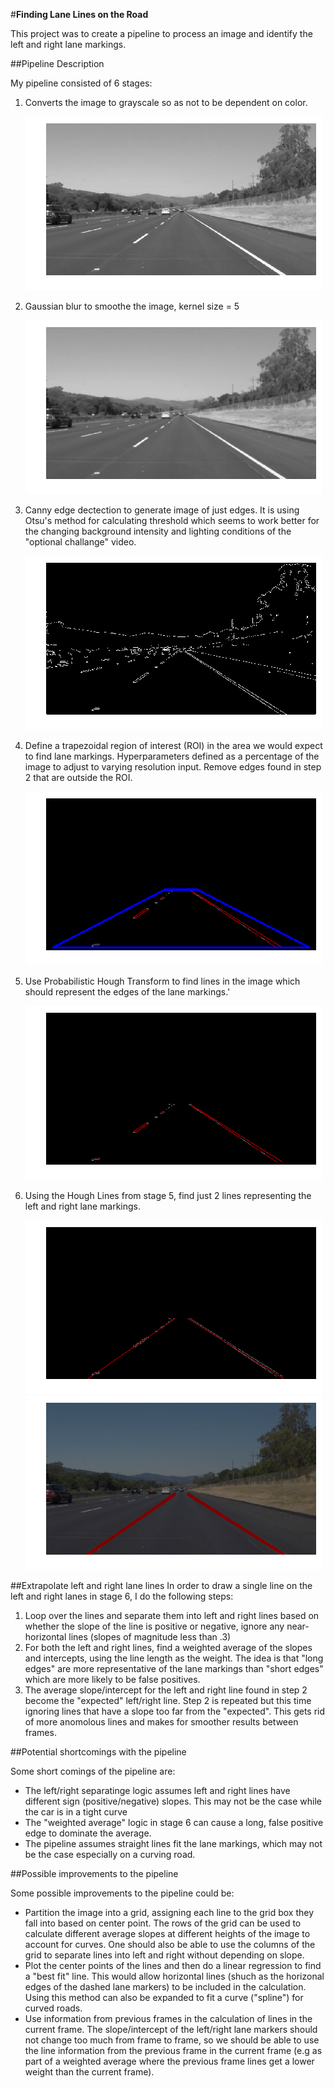#**Finding Lane Lines on the Road** 

This project was to create a pipeline to process an image and identify the left and right lane markings.

[image1]: ./examples/grayscale.png "Grayscale"
[image2]: ./examples/smoothed.png "Smoothed"
[image3]: ./examples/canny.png "Canny Edges"
[image4]: ./examples/roi_gray.png "ROI"
[image5]: ./examples/masked_edges.png "Masked Edges"
[image6]: ./examples/lines.png "Hough Lines"
[image7]: ./examples/computed_lines.png "Computed Lines"
[image8]: ./examples/final.png "Final Image"

##Pipeline Description

My pipeline consisted of 6 stages:

1. Converts the image to grayscale so as not to be dependent on color. 
    
    ![alt text][image1]
2. Gaussian blur to smoothe the image, kernel size = 5 
    
    ![alt text][image2]
3. Canny edge dectection to generate image of just edges. It is using Otsu's method for calculating threshold which seems to work better for the changing background intensity and lighting conditions of the "optional challange" video. 
    
    ![alt text][image3]
4. Define a trapezoidal region of interest (ROI) in the area we would expect to find lane markings.  Hyperparameters defined as a percentage of the image to adjust to varying resolution input. Remove edges found in step 2 that are outside the ROI.
    
    ![alt text][image5]
5. Use Probabilistic Hough Transform to find lines in the image which should represent the edges of the lane markings.'
    
    ![alt text][image6]
6. Using the Hough Lines from stage 5, find just 2 lines representing the left and right lane markings.
    
    ![alt text][image7]
    ![alt text][image8]

##Extrapolate left and right lane lines
In order to draw a single line on the left and right lanes in stage 6, I do the following steps:

1. Loop over the lines and separate them into left and right lines based on whether the slope of the line is positive or negative, ignore any near-horizontal lines (slopes of magnitude less than .3)
2. For both the left and right lines, find a weighted average of the slopes and intercepts, using the line length as the weight.  The idea is that "long edges" are more representative of the lane markings than "short edges" which are more likely to be false positives.
3. The average slope/intercept for the left and right line found in step 2 become the "expected" left/right line.  Step 2 is repeated but this time ignoring lines that have a slope too far from the "expected".  This gets rid of more anomolous lines and makes for smoother results between frames.


##Potential shortcomings with the pipeline

Some short comings of the pipeline are:

* The left/right separatinge logic assumes left and right lines have different sign (positive/negative) slopes. This may not be the case while the car is in a tight curve
* The "weighted average" logic in stage 6 can cause a long, false positive edge to dominate the average.
* The pipeline assumes straight lines fit the lane markings, which may not be the case especially on a curving road.

##Possible improvements to the pipeline

Some possible improvements to the pipeline could be:

* Partition the image into a grid, assigning each line to the grid box they fall into based on center point.  The rows of the grid can be used to calculate different average slopes at different heights of the image to account for curves.   One should also be able to use the columns of the grid to separate lines into left and right without depending on slope.
* Plot the center points of the lines and then do a linear regression to find a "best fit" line.  This would allow horizontal lines (shuch as the horizonal edges of the dashed lane markers) to be included in the calculation.   Using this method can also be expanded to fit a curve ("spline") for curved roads.
* Use information from previous frames in the calculation of lines in the current frame.   The slope/intercept of the left/right lane markers should not change too much from frame to frame, so we should be able to use the line information from the previous frame in the current frame (e.g as part of a weighted average where the previous frame lines get a lower weight than the current frame).


